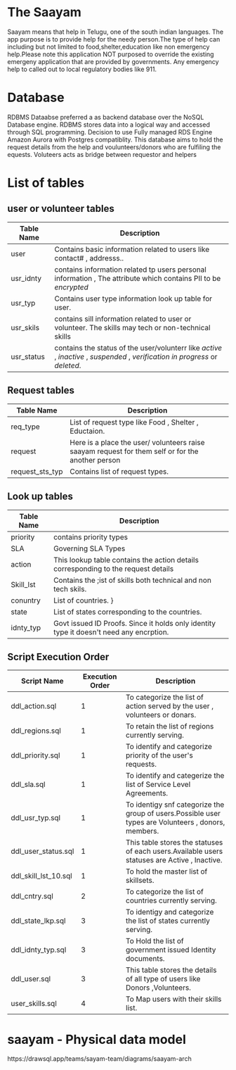 
# The Saayam
<p>
Saayam means that help in Telugu, one of the south indian languages. The app purpose is to provide help for the needy person.The type of help can including but not limited to food,shelter,education like non emergency help.Please note this application NOT purposed to override the existing emergeny application that are provided by governments. Any emergency help to called out to local regulatory bodies like 911. </p>

# Database 
 <p> RDBMS Dataabse preferred a as backend database over the NoSQL Database engine.
 RDBMS stores data into a logical way and accessed through SQL programming. 
 Decision to use Fully managed RDS Engine Amazon Aurora with Postgres compatiblity.
 This database aims to hold the request details from the help and voulunteers/donors who are fulfiling the equests. Voluteers acts as bridge between requestor and helpers </p>
 
 # List of tables 
 ## user or volunteer tables
   | Table Name | Description                                                                                                      | 
   | ---------- | ---------------------------------------------------------------------------------------------------------------- |
   | user | Contains basic information related to users like contact# , addresss.. | 
   | usr_idnty | contains information related tp users personal information , The attribute which contains PII to be *encrypted* |
   | usr_typ | Contains user type information look up table for user. |
   | usr_skils | contains sill information related to user or volunteer. The skills may tech or non-technical skills |
   | usr_status | contains the status of the user/volunterr like *active* , *inactive* , *suspended* , *verification in progress* or *deleted*. |

 ## Request tables
 | Table Name | Description | 
   | ---------- | ----------- |
   | req_type |    List of request type like Food , Shelter , Eductaion. |
   | request  | Here is a place the user/ volunteers raise saayam request for them self or for the another person | 
   | request_sts_typ | Contains list of request types. | 
   
      
 ## Look up tables
  | Table Name | Description |
  | ---------- | ----------- |
  | priority | contains priority types |
  | SLA | Governing SLA Types |
  | action | This lookup table contains the action details corresponding to the request details |
  | Skill_lst | Contains the ;ist of skills both technical and non tech skils.|
  | conuntry | List of countries. } 
  | state    | List of states corresponding to the countries.| 
  | idnty_typ | Govt issued ID Proofs. Since it holds only identity type it doesn't need any encrption. |

  ## Script Execution Order 
  | Script Name | Execution Order | Description |
  |-------------| ----------------|--------------|
  | ddl_action.sql|1| To categorize the list of action served by the user , volunteers or donars. |
  | ddl_regions.sql|1| To retain the list of regions currently serving. |
  | ddl_priority.sql|1| To identify and categorize priority of the user's requests. |
  | ddl_sla.sql|1| To identify and categerize the list of Service Level Agreements. |
  | ddl_usr_typ.sql|1|To identigy snf categorize the group of users.Possible user types are Volunteers , donors, members. |
  | ddl_user_status.sql|1|This table stores the statuses of each users.Available users statuses are Active , Inactive. |        
  | ddl_skill_lst_10.sql|1| To hold the master list of skillsets. |
  | ddl_cntry.sql|2| To categorize the list of countries currently serving. |
  | ddl_state_lkp.sql|3| To identigy and categorize the list of states currently serving. |
  | ddl_idnty_typ.sql|3| To Hold the list of government issued Identity documents. |
  | ddl_user.sql|3| This table stores the details of all type of users like Donors ,Volunteers.|
  | user_skills.sql|4| To Map users with their skills list. |

 # saayam - Physical data model 

 <link> https://drawsql.app/teams/sayam-team/diagrams/saayam-arch </link>
  
  

 

  
 
 
